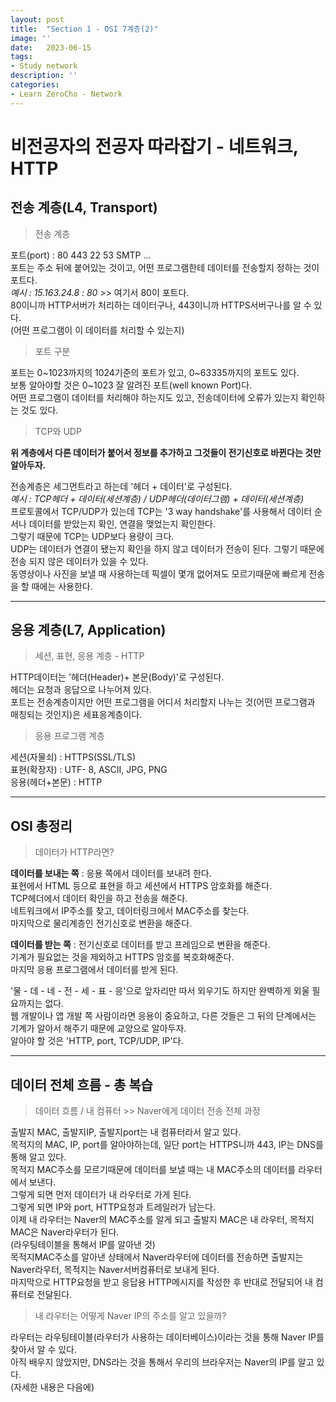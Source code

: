 ```yaml
---
layout: post
title:  "Section 1 - OSI 7계층(2)"
image: ''
date:   2023-06-15
tags:
- Study network
description: ''
categories:
- Learn ZeroCho - Network
---
```


# 비전공자의 전공자 따라잡기 - 네트워크, HTTP

## 전송 계층(L4, Transport)

> 전송 계층

포트(port) : 80 443 22 53 SMTP ...<br/>
포트는 주소 뒤에 붙어있는 것이고, 어떤 프로그램한테 데이터를 전송할지 정하는 것이 포트다.<br/>
*예시 : 15.163.24.8 : 80* >> 여기서 80이 포트다.<br/>
80이니까 HTTP서버가 처리하는 데이터구나, 443이니까 HTTPS서버구나를 알 수 있다.<br/>
(어떤 프로그램이 이 데이터를 처리할 수 있는지)

> 포트 구분

포트는 0~1023까지의 1024기준의 포트가 있고, 0~63335까지의 포트도 있다.<br/>
보통 알아야할 것은 0~1023 잘 알려진 포트(well known Port)다.<br/>
어떤 프로그램이 데이터를 처리해야 하는지도 있고, 전송데이터에 오류가 있는지 확인하는 것도 있다.

> TCP와 UDP

**위 계층에서 다른 데이터가 붙어서 정보를 추가하고 그것들이 전기신호로 바뀐다는 것만 알아두자.**

전송계층은 세그먼트라고 하는데 '헤더 + 데이터'로 구성된다.<br/>
*예시 : TCP헤더 + 데이터(세션계층) / UDP헤더(데이터그램) + 데이터(세션계층)*<br/>
프로토콜에서 TCP/UDP가 있는데 TCP는 '3 way handshake'를 사용해서 데이터 순서나 데이터를 받았는지 확인, 연결을 맺었는지 확인한다.<br/>
그렇기 때문에 TCP는 UDP보다 용량이 크다.<br/>
UDP는 데이터가 연결이 됐는지 확인을 하지 않고 데이터가 전송이 된다. 그렇기 때문에 전송 되지 않은 데이터가 있을 수 있다.<br/>
동영상이나 사진을 보낼 때 사용하는데 픽셀이 몇개 없어져도 모르기때문에 빠르게 전송을 할 때에는 사용한다.

___

## 응용 계층(L7, Application)

> 세션, 표현, 응용 계층 - HTTP

HTTP데이터는 '헤더(Header)+ 본문(Body)'로 구성된다.<br/>
헤더는 요청과 응답으로 나누어져 있다.<br/>
포트는 전송계층이지만 어떤 프로그램을 어디서 처리할지 나누는 것(어떤 프로그램과 매칭되는 것인지)은 세표응계층이다.

> 응용 프로그램 계층

세션(자물쇠) : HTTPS(SSL/TLS)<br/>
표현(확장자) : UTF- 8, ASCII, JPG, PNG<br/>
응용(헤더+본문) : HTTP

___

## OSI 총정리

> 데이터가 HTTP라면?

**데이터를 보내는 쪽** : 응용 쪽에서 데이터를 보내려 한다.<br/>
표현에서 HTML 등으로 표현을 하고 세션에서 HTTPS 암호화를 해준다.<br/>
TCP헤더에서 데이터 확인을 하고 전송을 해준다.<br/>
네트워크에서 IP주소를 찾고, 데이터링크에서 MAC주소를 찾는다.<br/>
마지막으로 물리계층인 전기신호로 변환을 해준다.

**데이터를 받는 쪽** : 전기신호로 데이터를 받고 프레임으로 변환을 해준다.<br/>
기계가 필요없는 것을 제외하고 HTTPS 암호를 복호화해준다.<br/>
마지막 응용 프로그램에서 데이터를 받게 된다.

'물 - 데 - 네 - 전 - 세 - 표 - 응'으로 앞자리만 따서 외우기도 하지만 완벽하게 외울 필요까지는 없다.<br/>
웹 개발이나 앱 개발 쪽 사람이라면 응용이 중요하고, 다른 것들은 그 뒤의 단계에서는 기계가 알아서 해주기 때문에 교양으로 알아두자.<br/>
알아야 할 것은 'HTTP, port, TCP/UDP, IP'다.

___

## 데이터 전체 흐름 - 총 복습

> 데이터 흐름 / 내 컴퓨터 >> Naver에게 데이터 전송 전체 과정

출발지 MAC, 출발지IP, 출발지port는 내 컴퓨터라서 알고 있다.<br/>
목적지의 MAC, IP, port를 알아야하는데, 일단 port는 HTTPS니까 443, IP는 DNS를 통해 알고 있다.<br/>
목적지 MAC주소를 모르기때문에 데이터를 보낼 때는 내 MAC주소의 데이터를 라우터에서 보낸다.<br/>
그렇게 되면 먼저 데이터가 내 라우터로 가게 된다.<br/>
그렇게 되면 IP와 port, HTTP요청과 트레일러가 남는다.<br/>
이제 내 라우터는 Naver의 MAC주소를 알게 되고 출발지 MAC은 내 라우터, 목적지 MAC은 Naver라우터가 된다.<br/>
(라우팅테이블을 통해서 IP를 알아낸 것)<br/>
목적지MAC주소를 알아낸 상태에서 Naver라우터에 데이터를 전송하면 출발지는 Naver라우터, 목적지는 Naver서버컴퓨터로 보내게 된다.<br/>
마지막으로 HTTP요청을 받고 응답용 HTTP메시지를 작성한 후 반대로 전달되어 내 컴퓨터로 전달된다.


> 내 라우터는 어떻게 Naver IP의 주소를 알고 있을까?

라우터는 라우팅테이블(라우터가 사용하는 데이터베이스)이라는 것을 통해 Naver IP를 찾아서 알 수 있다.<br/>
아직 배우지 않았지만, DNS라는 것을 통해서 우리의 브라우저는 Naver의 IP를 알고 있다.<br/>
(자세한 내용은 다음에)
